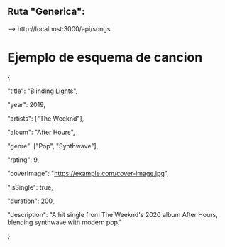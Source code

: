 ## Ruta "Generica":
--> http://localhost:3000/api/songs

# Ejemplo de esquema de cancion

{

  "title": "Blinding Lights",
  
  "year": 2019,
  
  "artists": ["The Weeknd"],
  
  "album": "After Hours",
  
  "genre": ["Pop", "Synthwave"],
  
  "rating": 9,
  
  "coverImage": "https://example.com/cover-image.jpg",
  
  "isSingle": true,
  
  "duration": 200,
  
  "description": "A hit single from The Weeknd's 2020 album After Hours, blending synthwave with modern pop."
  
}
